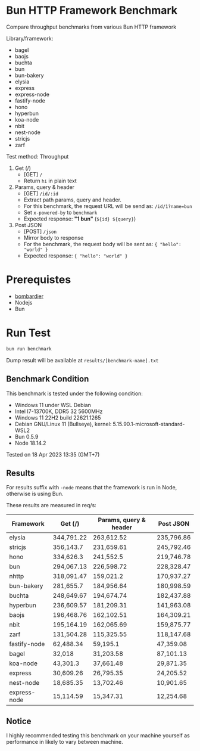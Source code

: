 # Bun HTTP Framework Benchmark

Compare throughput benchmarks from various Bun HTTP framework

Library/framework:

-   bagel
-   baojs
-   buchta
-   bun
-   bun-bakery
-   elysia
-   express
-   express-node
-   fastify-node
-   hono
-   hyperbun
-   koa-node
-   nbit
-   nest-node
-   stricjs
-   zarf

Test method:
Throughput

1. Get (/)
    - [GET] `/`
    - Return `hi` in plain text
2. Params, query & header
    - [GET] `/id/:id`
    - Extract path params, query and header.
    - For this benchmark, the request URL will be send as: `/id/1?name=bun`
    - Set `x-powered-by` to `benchmark`
    - Expected response: **"1 bun"** (`${id} ${query}`)
3. Post JSON
    - [POST] `/json`
    - Mirror body to response
    - For the benchmark, the request body will be sent as: `{ "hello": "world" }`
    - Expected response: `{ "hello": "world" }`

# Prerequistes

-   [bombardier](https://github.com/codesenberg/bombardier)
-   Nodejs
-   Bun

# Run Test

```typescript
bun run benchmark
```

Dump result will be available at `results/[benchmark-name].txt`

## Benchmark Condition

This benchmark is tested under the following condition:

-   Windows 11 under WSL Debian
-   Intel I7-13700K, DDR5 32 5600MHz
-   Windows 11 22H2 build 22621.1265
-   Debian GNU/Linux 11 (Bullseye), kernel: 5.15.90.1-microsoft-standard-WSL2
-   Bun 0.5.9
-   Node 18.14.2

Tested on 18 Apr 2023 13:35 (GMT+7)

## Results

For results suffix with `-node` means that the framework is run in Node, otherwise is using Bun.

These results are measured in req/s:

| Framework    | Get (/)    | Params, query & header | Post JSON  |
| ------------ | ---------- | ---------------------- | ---------- |
| elysia       | 344,791.22 | 263,612.52             | 235,796.86 |
| stricjs      | 356,143.7  | 231,659.61             | 245,792.46 |
| hono         | 334,626.3  | 241,552.5              | 219,746.78 |
| bun          | 294,067.13 | 226,598.72             | 228,328.47 |
| nhttp        | 318,091.47 | 159,021.2              | 170,937.27 |
| bun-bakery   | 281,655.7  | 184,956.64             | 180,998.59 |
| buchta       | 248,649.67 | 194,674.74             | 182,437.88 |
| hyperbun     | 236,609.57 | 181,209.31             | 141,963.08 |
| baojs        | 196,468.76 | 162,102.51             | 164,309.21 |
| nbit         | 195,164.19 | 162,065.69             | 159,875.77 |
| zarf         | 131,504.28 | 115,325.55             | 118,147.68 |
| fastify-node | 62,488.34  | 59,195.1               | 47,359.08  |
| bagel        | 32,018     | 31,203.58              | 87,101.13  |
| koa-node     | 43,301.3   | 37,661.48              | 29,871.35  |
| express      | 30,609.26  | 26,795.35              | 24,205.52  |
| nest-node    | 18,685.35  | 13,702.46              | 10,901.65  |
| express-node | 15,114.59  | 15,347.31              | 12,254.68  |

## Notice

I highly recommended testing this benchmark on your machine yourself as performance in likely to vary between machine.
